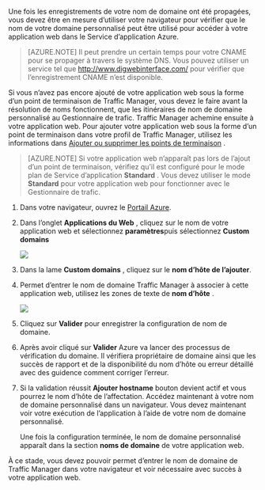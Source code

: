 Une fois les enregistrements de votre nom de domaine ont été propagées, vous devez être en mesure d’utiliser votre navigateur pour vérifier que le nom de votre domaine personnalisé peut être utilisé pour accéder à votre application web dans le Service d’application Azure.

> [AZURE.NOTE] Il peut prendre un certain temps pour votre CNAME pour se propager à travers le système DNS. Vous pouvez utiliser un service tel que <a href="http://www.digwebinterface.com/">http://www.digwebinterface.com/</a> pour vérifier que l’enregistrement CNAME n’est disponible.

Si vous n’avez pas encore ajouté de votre application web sous la forme d’un point de terminaison de Traffic Manager, vous devez le faire avant la résolution de noms fonctionnent, que les itinéraires de nom de domaine personnalisé au Gestionnaire de trafic. Traffic Manager achemine ensuite à votre application web. Pour ajouter votre application web sous la forme d’un point de terminaison dans votre profil de Traffic Manager, utilisez les informations dans [Ajouter ou supprimer les points de terminaison](../articles/traffic-manager/traffic-manager-endpoints.md) .

> [AZURE.NOTE] Si votre application web n’apparaît pas lors de l’ajout d’un point de terminaison, vérifiez qu’il est configuré pour le mode plan de Service d’application **Standard** . Vous devez utiliser le mode **Standard** pour votre application web pour fonctionner avec le Gestionnaire de trafic.

1. Dans votre navigateur, ouvrez le [Portail Azure](https://portal.azure.com).

1. Dans l’onglet **Applications du Web** , cliquez sur le nom de votre application web et sélectionnez **paramètres**puis sélectionnez **Custom domains**

    ![](./media/custom-dns-web-site/dncmntask-cname-6.png)

1. Dans la lame **Custom domains** , cliquez sur le **nom d’hôte de l’ajouter**.
    
1. Permet d’entrer le nom de domaine Traffic Manager à associer à cette application web, utilisez les zones de texte de **nom d’hôte** .

    ![](./media/custom-dns-web-site/dncmntask-cname-8.png)

1. Cliquez sur **Valider** pour enregistrer la configuration de nom de domaine.

7.  Après avoir cliqué sur **Valider** Azure va lancer des processus de vérification du domaine. Il vérifiera propriétaire de domaine ainsi que les succès de rapport et de la disponibilité du nom d’hôte ou erreur détaillé avec des guidence comment corriger l’erreur.    

8.  Si la validation réussit **Ajouter hostname** bouton devient actif et vous pourrez le nom d’hôte de l’affectation. Accédez maintenant à votre nom de domaine personnalisé dans un navigateur. Vous devez maintenant voir votre exécution de l’application à l’aide de votre nom de domaine personnalisé. 

    Une fois la configuration terminée, le nom de domaine personnalisé apparaît dans la section **noms de domaine** de votre application web.

À ce stade, vous devez pouvoir permet d’entrer le nom de domaine de Traffic Manager dans votre navigateur et voir nécessaire avec succès à votre application web.
